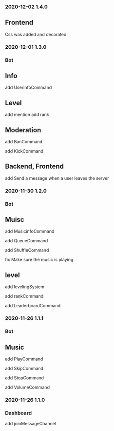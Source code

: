 ### 2020-12-02 1.4.0
## Frontend
Css was added and decorated.

### 2020-12-01 1.3.0
### Bot
## Info
add UserinfoCommand
## Level

add mention
add rank

## Moderation
add BanCommand

add KickCommand

## Backend, Frontend
add Send a message when a user leaves the server


### 2020-11-30 1.2.0
### Bot
## Muisc
add MusicinfoCommand

add QueueCommand

add ShuffleCommand

fix Make sure the music is playing

## level
add levelingSystem

add rankCommand

add LeaderboardCommand

### 2020-11-26 1.1.1
### Bot
## Music
add PlayCommand

add SkipCommand

add StopCommand

add VolumeCommand

### 2020-11-26 1.1.0
### Dashboard
add joinMessageChannel
